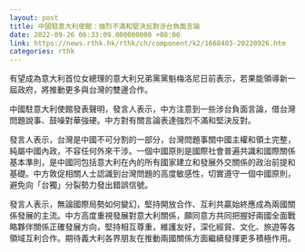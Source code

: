 ```yaml
---
layout: post
title: 中國駐意大利使館：強烈不滿和堅決反對涉台負面言論
date: 2022-09-26 06:33:09.000000000 +08:00
link: https://news.rthk.hk/rthk/ch/component/k2/1668403-20220926.htm
categories: rthk
---
```


有望成為意大利首位女總理的意大利兄弟黨黨魁梅洛尼日前表示，若果能領導新一屆政府，將推動更多與台灣的雙邊合作。

中國駐意大利使館發表聲明，發言人表示，中方注意到一些涉台負面言論，借台灣問題說事、鼓噪對華強硬。中方對有關言論表達強烈不滿和堅決反對。

發言人表示，台灣是中國不可分割的一部分，台灣問題事關中國主權和領土完整，純屬中國內政，不容任何外來干涉。一個中國原則是國際社會普遍共識和國際關係基本準則，是中國同包括意大利在內的所有國家建立和發展外交關係的政治前提和基礎。中方敦促相關人士認識到台灣問題的高度敏感性，切實遵守一個中國原則，避免向「台獨」分裂勢力發出錯誤信號。

發言人表示，無論國際局勢如何變幻，堅持開放合作、互利共贏始終應成為兩國關係發展的主流。中方高度重視發展對意大利關係，願同意方共同把握好兩國全面戰略夥伴關係正確發展方向，堅持相互尊重，維護友好，深化經貿、文化、旅遊等各領域互利合作。期待義大利各界朋友在推動兩國關係方面繼續發揮更多積極作用。
